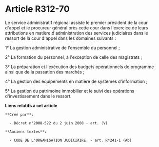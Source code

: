 # Article R312-70

Le service administratif régional assiste le premier président de la cour d'appel et le procureur général près cette cour
dans l'exercice de leurs attributions en matière d'administration des services judiciaires dans le ressort de la cour d'appel
dans les domaines suivants :

1° La gestion administrative de l'ensemble du personnel ;

2° La formation du personnel, à l'exception de celle des magistrats ;

3° La préparation et l'exécution des budgets opérationnels de programme ainsi que de la passation des marchés ;

4° La gestion des équipements en matière de systèmes d'information ;

5° La gestion du patrimoine immobilier et le suivi des opérations d'investissement dans le ressort.

**Liens relatifs à cet article**

	**Créé par**:

	  - Décret n°2008-522 du 2 juin 2008 - art. (V)

	**Anciens textes**:

	  - CODE DE L'ORGANISATION JUDICIAIRE. - art. R*241-1 (Ab)
